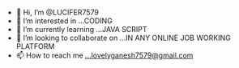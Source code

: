- 👋 Hi, I’m @LUCIFER7579
- 👀 I’m interested in ...CODING
- 🌱 I’m currently learning ...JAVA SCRIPT
- 💞️ I’m looking to collaborate on ...IN ANY ONLINE JOB WORKING PLATFORM
- 📫 How to reach me ...lovelyganesh7579@gmail.com

<!---
INVOLVE AND EVOLVE

--->

